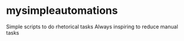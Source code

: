 # mysimpleautomations
Simple scripts to do rhetorical tasks
Always inspiring to reduce manual tasks

